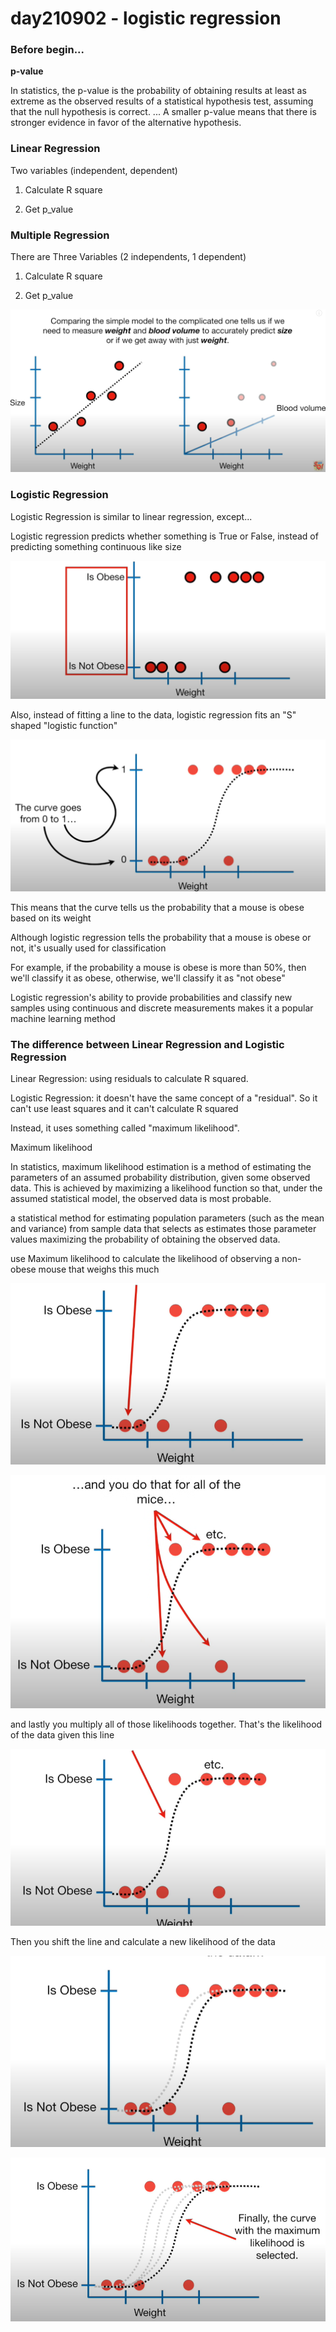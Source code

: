 # day210902 - logistic regression

### Before begin...

**p-value**

In statistics, the p-value is the probability of obtaining results at least as extreme as the observed results of a statistical hypothesis test, assuming that the null hypothesis is correct. ... A smaller p-value means that there is stronger evidence in favor of the alternative hypothesis.

### Linear Regression

Two variables (independent, dependent)

1) Calculate R square

2) Get p_value

### Multiple Regression

There are Three Variables (2 independents, 1 dependent)

1) Calculate R square

2) Get p_value

![Untitled](day210902%20-%20logistic%20regression%200d6bd69a620548b38d7a2236f83b36b5/Untitled.png)

### Logistic Regression

Logistic Regression is similar to linear regression, except...

Logistic regression predicts whether something is True or False, instead of predicting something continuous like size

![Untitled](day210902%20-%20logistic%20regression%200d6bd69a620548b38d7a2236f83b36b5/Untitled%201.png)

Also, instead of fitting a line to the data, logistic regression fits an "S" shaped "logistic function"

![Untitled](day210902%20-%20logistic%20regression%200d6bd69a620548b38d7a2236f83b36b5/Untitled%202.png)

This means that the curve tells us the probability that a mouse is obese based on its weight

Although logistic regression tells the probability that a mouse is obese or not, it's usually used for classification

For example, if the probability a mouse is obese is more than 50%, then we'll classify it as obese, otherwise, we'll classify it as "not obese"

Logistic regression's ability to provide probabilities and classify new samples using continuous and discrete measurements makes it a popular machine learning method

### The difference between Linear Regression and Logistic Regression

Linear Regression: using residuals to calculate R squared.

Logistic Regression: it doesn't have the same concept of a "residual". So it can't use least squares and it can't calculate R squared

Instead, it uses something called "maximum likelihood".

Maximum likelihood

In statistics, maximum likelihood estimation is a method of estimating the parameters of an assumed probability distribution, given some observed data. This is achieved by maximizing a likelihood function so that, under the assumed statistical model, the observed data is most probable.

a statistical method for estimating population parameters (such as the mean and variance) from sample data that selects as estimates those parameter values maximizing the probability of obtaining the observed data.

use Maximum likelihood to calculate the likelihood of observing a non-obese mouse that weighs this much

![Untitled](day210902%20-%20logistic%20regression%200d6bd69a620548b38d7a2236f83b36b5/Untitled%203.png)

![Untitled](day210902%20-%20logistic%20regression%200d6bd69a620548b38d7a2236f83b36b5/Untitled%204.png)

and lastly you multiply all of those likelihoods together. That's the likelihood of the data given this line

![Untitled](day210902%20-%20logistic%20regression%200d6bd69a620548b38d7a2236f83b36b5/Untitled%205.png)

Then you shift the line and calculate a new likelihood of the data

![Untitled](day210902%20-%20logistic%20regression%200d6bd69a620548b38d7a2236f83b36b5/Untitled%206.png)

![Untitled](day210902%20-%20logistic%20regression%200d6bd69a620548b38d7a2236f83b36b5/Untitled%207.png)